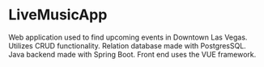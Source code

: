 # LiveMusicApp
Web application used to find upcoming events in Downtown Las Vegas.
Utilizes CRUD functionality.  Relation database made with PostgresSQL. Java backend made with Spring Boot. Front end uses the VUE framework.
